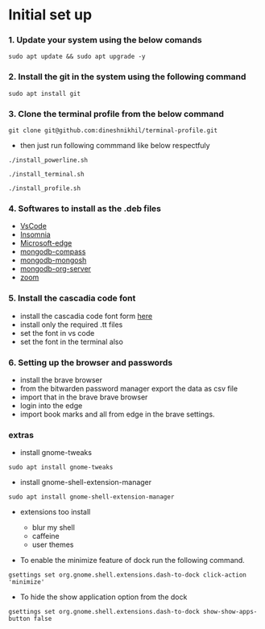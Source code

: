 # Initial set up

### 1. Update your system using the below comands

```
sudo apt update && sudo apt upgrade -y
```

### 2. Install the git in the system using the following command

```
sudo apt install git
```

### 3. Clone the terminal profile from the below command

```
git clone git@github.com:dineshnikhil/terminal-profile.git
```

- then just run following commmand like below respectfuly

```
./install_powerline.sh
```

```
./install_terminal.sh
```

```
./install_profile.sh
```

### 4. Softwares to install as the .deb files

- [VsCode](https://code.visualstudio.com/Download)
- [Insomnia](https://insomnia.rest/download)
- [Microsoft-edge](https://www.microsoft.com/en-us/edge?form=MA13FJ&exp=e00&ch)
- [mongodb-compass](https://www.mongodb.com/try/download/compass)
- [mongodb-mongosh](https://www.mongodb.com/try/download/shell)
- [mongodb-org-server](https://www.mongodb.com/try/download/community)
- [zoom](https://www.zoom.us/download)

### 5. Install the cascadia code font

- install the cascadia code font form [here](https://github.com/microsoft/cascadia-code/releases/tag/v2111.01)
- install only the required .tt files
- set the font in vs code
- set the font in the terminal also

### 6. Setting up the browser and passwords

- install the brave browser
- from the bitwarden password manager export the data as csv file
- import that in the brave brave browser
- login into the edge
- import book marks and all from edge in the brave settings.

### extras

- install gnome-tweaks

```
sudo apt install gnome-tweaks
```

- install gnome-shell-extension-manager

```
sudo apt install gnome-shell-extension-manager
```

- extensions too install

  - blur my shell
  - caffeine
  - user themes

- To enable the minimize feature of dock run the following command.

```
gsettings set org.gnome.shell.extensions.dash-to-dock click-action 'minimize'
```

- To hide the show application option from the dock

```
gsettings set org.gnome.shell.extensions.dash-to-dock show-show-apps-button false
```
